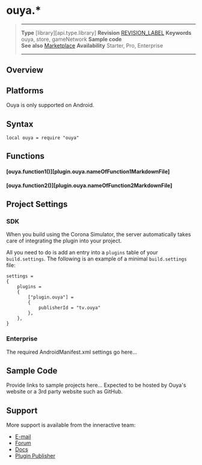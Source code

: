 # ouya.*

> --------------------- ------------------------------------------------------------------------------------------
> __Type__              [library][api.type.library]
> __Revision__          [REVISION_LABEL](REVISION_URL)
> __Keywords__          ouya, store, gameNetwork
> __Sample code__       
> __See also__          [Marketplace](http://www.coronalabs.com/store/plugin)
> __Availability__      Starter, Pro, Enterprise
> --------------------- ------------------------------------------------------------------------------------------

## Overview


## Platforms

Ouya is only supported on Android.

## Syntax

	local ouya = require "ouya"

## Functions

#### [ouya.function1()][plugin.ouya.nameOfFunction1MarkdownFile]

#### [ouya.function2()][plugin.ouya.nameOfFunction2MarkdownFile]

## Project Settings

### SDK

When you build using the Corona Simulator, the server automatically takes care of integrating the plugin into your project. 

All you need to do is add an entry into a `plugins` table of your `build.settings`. The following is an example of a minimal `build.settings` file:

``````
settings =
{
	plugins =
	{
		["plugin.ouya"] =
		{
			publisherId = "tv.ouya"
		},
	},		
}
``````

### Enterprise

The required AndroidManifest.xml settings go here...

## Sample Code

Provide links to sample projects here...
Expected to be hosted by Ouya's website or a 3rd party website such as GitHub.

## Support

More support is available from the inneractive team:

* [E-mail](mailto:tim@tagenigma.com)
* [Forum](http://forums.ouya.tv/categories/corona-on-ouya)
* [Docs](https://devs.ouya.tv/developers/docs/corona)
* [Plugin Publisher](http://www.ouya.tv)
